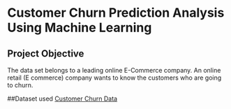 # Customer Churn Prediction Analysis Using Machine Learning
## Project Objective
The data set belongs to a leading online E-Commerce company. An online retail (E commerce) company wants to know the customers who are going to churn.

##Dataset used
<a href=https://github.com/Poojitha2509/Customer-Churn-Prediction-Analysis/blob/main/E%20Commerce%20Dataset.xlsx>Customer Churn Data</a>
